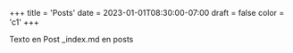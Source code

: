+++
title = 'Posts'
date = 2023-01-01T08:30:00-07:00
draft = false
color = 'c1'
+++

Texto en Post _index.md en posts